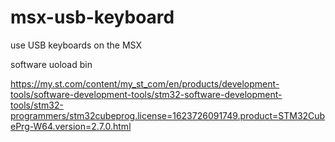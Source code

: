 # msx-usb-keyboard
use USB keyboards on the MSX

software uoload bin

https://my.st.com/content/my_st_com/en/products/development-tools/software-development-tools/stm32-software-development-tools/stm32-programmers/stm32cubeprog.license=1623726091749.product=STM32CubePrg-W64.version=2.7.0.html
